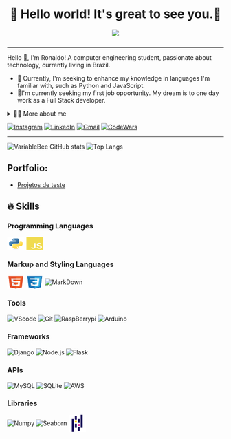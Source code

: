 <!--title-->

<div align="center">
  <h1 style="display">🖖 Hello world! It's great to see you.🖖</h1>
  <img src="https://profile-counter.glitch.me/Dev-RonaldoJunior/count.svg?"  />
</div>

###
---

<!-- Presentation -->
<p>
  Hello 👋, I'm Ronaldo! A computer engineering student, passionate about technology, currently living in Brazil.

  - 🌱 Currently, I'm seeking to enhance my knowledge in languages I'm familiar with, such as Python and JavaScript.
  - 🔭I'm currently seeking my first job opportunity. My dream is to one day work as a Full Stack developer.
</p>

<!-- Dropdown -->
<details>
  <summary>👨‍💻 More about me</summary>

  - 💬 I'm 30 years old and currently living in Brazil. I'm in my final year of college, and my intention is to secure an internship in the field to develop my skills. Since I was young, I've been passionate about the world of technology. For a while, I created content on platforms such as YouTube and Twitch, which helped me develop important skills such as creativity, communication, marketing, analytical ability, community management, and social media management.

  - ⚡ I enjoy reading, whether it's a good book, manga, or comics, as well as watching movies and playing games! I believe that our personal interests contribute to a more refined perception of things and problem-solving. \o/
</details>

<!-- Links -->
[![Instagram](https://img.shields.io/badge/Instagram-E4405F?style=for-the-badge&logo=instagram&logoColor=white)](https://www.instagram.com/jr_bigos/)
[![LinkedIn](https://img.shields.io/badge/LinkedIn-0077B5?style=for-the-badge&logo=linkedin&logoColor=white)](https://www.linkedin.com/in/dev-ronaldojunior/)
[![Gmail](https://img.shields.io/badge/Gmail-D14836?style=for-the-badge&logo=gmail&logoColor=white)](mailto:dev.ronaldojunior@gmail.com)
[![CodeWars](https://img.shields.io/badge/Codewars-B1361E?style=for-the-badge&logo=Codewars&logoColor=white)](https://www.codewars.com/users/Dev-RonaldoJunior)

---
<!-- GithubStats -->
![VariableBee GitHub stats](https://github-readme-stats.vercel.app/api?username=dev-ronaldojunior&show_icons=true&theme=transparent)
![Top Langs](https://github-readme-stats.vercel.app/api/top-langs/?username=dev-ronaldojunior&size_weight=0.1&count_weight=0.3&theme=transparent)

<!-- Portfolio -->
## Portfolio:
- [Projetos de teste](https://github.com/Dev-RonaldoJunior/Projetos_de_Teste)

## 🔥 Skills
<!-- Skills: Programming Languages -->
  <div style="flex-basis: 48%;">
    <h3>Programming Languages</h3>
    <img align="center" alt="Python" height="30" width="40" src="https://raw.githubusercontent.com/devicons/devicon/master/icons/python/python-original.svg">
    <img align="center" alt="Js" height="30" width="40" src="https://raw.githubusercontent.com/devicons/devicon/master/icons/javascript/javascript-plain.svg">
  </div>

  <!-- Skills: Markup and Styling Languages -->
  <div style="flex-basis: 48%;">
    <h3>Markup and Styling Languages</h3>
    <img align="center" alt="HTML" height="30" width="40" src="https://raw.githubusercontent.com/devicons/devicon/master/icons/html5/html5-original.svg">
    <img align="center" alt="CSS" height="30" width="40" src="https://raw.githubusercontent.com/devicons/devicon/master/icons/css3/css3-original.svg">
    <img align="center" alt="MarkDown" height="30" width="40" src="https://www.vectorlogo.zone/logos/markdown-here/markdown-here-icon.svg">
  </div>
  
  <!-- Skills: Tools -->
  <div style="flex-basis: 48%;">
    <h3>Tools</h3>
    <img align="center" alt="VScode" height="30" width="40" src="https://cdn.jsdelivr.net/gh/devicons/devicon/icons/vscode/vscode-original.svg">
    <img align="center" alt="Git" height="30" width="40" src="https://cdn.jsdelivr.net/gh/devicons/devicon/icons/git/git-original.svg">
    <img align="center" alt="RaspBerrypi" height="30" width="40" src="https://cdn.jsdelivr.net/gh/devicons/devicon/icons/raspberrypi/raspberrypi-original.svg">
    <img align="center" alt="Arduino" height="30" width="40" src="https://cdn.jsdelivr.net/gh/devicons/devicon/icons/arduino/arduino-original.svg">
  </div>

<!-- Skills: Frameworks -->
  <div style="flex-basis: 48%;">
    <h3>Frameworks</h3>
    <img align="center" alt="Django" height="30" width="40" src="https://cdn.jsdelivr.net/gh/devicons/devicon/icons/django/django-plain.svg">
    <img align="center" alt="Node.js" height="30" width="40" src="https://cdn.jsdelivr.net/gh/devicons/devicon/icons/nodejs/nodejs-original.svg">
    <img align="center" alt="Flask" height="30" width="40" src="https://www.vectorlogo.zone/logos/pocoo_flask/pocoo_flask-icon.svg">
  </div>

<!-- Skills: APIs-->
  <div style="flex-basis: 48%;">
    <h3>APIs</h3>
    <img align="center" alt="MySQL" height="30" width="40" src="https://cdn.jsdelivr.net/gh/devicons/devicon/icons/mysql/mysql-original.svg">
    <img align="center" alt="SQLite" height="30" width="40" src="https://cdn.jsdelivr.net/gh/devicons/devicon/icons/sqlite/sqlite-original.svg">
    <img align="center" alt="AWS" height="30" width="40" src="https://cdn.jsdelivr.net/gh/devicons/devicon/icons/amazonwebservices/amazonwebservices-original.svg">
  </div>
  
  <!-- Skills: Libraries -->
  <div style="flex-basis: 48%;">
    <h3>Libraries</h3>
    <img align="center" alt="Numpy" height="30" width="40" src="https://cdn.jsdelivr.net/gh/devicons/devicon/icons/numpy/numpy-original.svg">
    <img align="center" alt="Seaborn" src="https://seaborn.pydata.org/_images/logo-mark-lightbg.svg" alt="seaborn" width="40" height="40"/>
    <img align="center" alt="Pandas" src="https://raw.githubusercontent.com/devicons/devicon/2ae2a900d2f041da66e950e4d48052658d850630/icons/pandas/pandas-original.svg" alt="pandas" width="40" height="40"/>
  </div>
